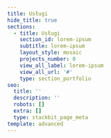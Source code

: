 ```yaml
---
title: Usługi
hide_title: true
sections:
  - title: Usługi
    section_id: lorem-ipsum
    subtitle: lorem-ipsum
    layout_style: mosaic
    projects_number: 0
    view_all_label: lorem-ipsum
    view_all_url: '#'
    type: section_portfolio
seo:
  title: ''
  description: ''
  robots: []
  extra: []
  type: stackbit_page_meta
template: advanced
---
```

